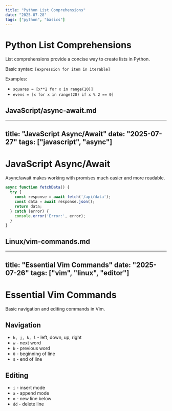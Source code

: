 ```yaml
---
title: "Python List Comprehensions"
date: "2025-07-28"
tags: ["python", "basics"]
---
```


# Python List Comprehensions

List comprehensions provide a concise way to create lists in Python.

Basic syntax: `[expression for item in iterable]`

Examples:
- `squares = [x**2 for x in range(10)]`
- `evens = [x for x in range(20) if x % 2 == 0]`

## JavaScript/async-await.md
---
title: "JavaScript Async/Await"
date: "2025-07-27"
tags: ["javascript", "async"]
---

# JavaScript Async/Await

Async/await makes working with promises much easier and more readable.

```javascript
async function fetchData() {
  try {
    const response = await fetch('/api/data');
    const data = await response.json();
    return data;
  } catch (error) {
    console.error('Error:', error);
  }
}
```

## Linux/vim-commands.md
---
title: "Essential Vim Commands"
date: "2025-07-26"
tags: ["vim", "linux", "editor"]
---

# Essential Vim Commands

Basic navigation and editing commands in Vim.

## Navigation
- `h, j, k, l` - left, down, up, right
- `w` - next word
- `b` - previous word
- `0` - beginning of line
- `$` - end of line

## Editing
- `i` - insert mode
- `a` - append mode
- `o` - new line below
- `dd` - delete line
